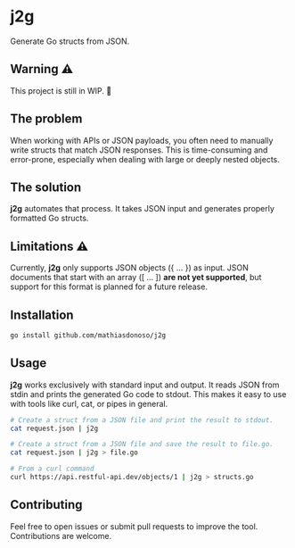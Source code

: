 # j2g
Generate Go structs from JSON.

## Warning :warning:
This project is still in WIP. :construction:

## The problem
When working with APIs or JSON payloads, you often need to manually write structs that match JSON responses.
This is time-consuming and error-prone, especially when dealing with large or deeply nested objects.

## The solution
**j2g** automates that process.
It takes JSON input and generates properly formatted Go structs.

## Limitations :warning:
Currently, **j2g** only supports JSON objects ({ ... }) as input.
JSON documents that start with an array ([ ... ]) **are not yet supported**, but support for this format is planned for a future release.

## Installation
```bash
go install github.com/mathiasdonoso/j2g
```

## Usage
**j2g** works exclusively with standard input and output.
It reads JSON from stdin and prints the generated Go code to stdout.
This makes it easy to use with tools like curl, cat, or pipes in general.

```bash
# Create a struct from a JSON file and print the result to stdout.
cat request.json | j2g
```

```bash
# Create a struct from a JSON file and save the result to file.go.
cat request.json | j2g > file.go
```

```bash
# From a curl command
curl https://api.restful-api.dev/objects/1 | j2g > structs.go
```

## Contributing
Feel free to open issues or submit pull requests to improve the tool. Contributions are welcome.
